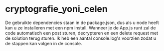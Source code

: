 # cryptografie_yoni_celen

De gebruikte dependencies staan in de package.json, dus als u node heeft kan u ze installeren met een npm install.
Wanneer je de App.js runt zal de code automatisch een post sturen, decrypteren en een delete request met de solution terug sturen.
Ik heb een aantal console.log's voorzien zodat u de stappen kan volgen in de console.
